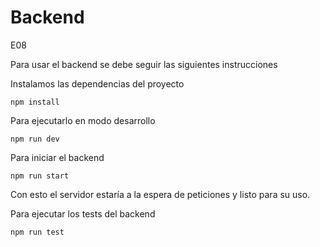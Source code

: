 # Backend
E08

Para usar el backend se debe seguir las siguientes instrucciones

Instalamos las dependencias del proyecto
```
npm install
```

Para ejecutarlo en modo desarrollo
```
npm run dev
```

Para iniciar el backend
```
npm run start
```
Con esto el servidor estaría a la espera de peticiones y listo para su uso. 

Para ejecutar los tests del backend
```
npm run test
```
